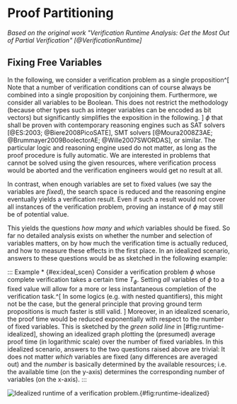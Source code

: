 # Proof Partitioning

*Based on the original work "Verification Runtime Analysis: Get the Most Out of 
Partial Verification" [@VerificationRuntime]*

## Fixing Free Variables

In the following, we consider a verification problem as a single
proposition^[
  Note that a number of verification conditions can of course 
  always be combined into a single proposition by conjoining them. Furthermore, 
  we consider all variables to be Boolean. This does not restrict the 
  methodology (because other types such as integer variables can be encoded as 
  bit vectors) but significantly simplifies the exposition in the following.
] $\phi$ that shall be proven with contemporary reasoning
engines such as SAT solvers [@ES:2003; @Biere2008PicoSATE], SMT
solvers [@Moura2008Z3AE; @Brummayer2009BoolectorAE; @Wille2007SWORDAS],
or similar. The particular logic and reasoning engine used do not
matter, as long as the proof procedure is fully automatic. We are
interested in problems that cannot be solved using the given resources,
where verification process would be aborted and the verification engineers
would get no result at all.

In contrast, when enough variables are set to fixed values (we say the
variables are *fixed*), the search space is reduced and the reasoning
engine eventually yields a verification result. Even if such a result would
not cover all instances of the verification problem, 
proving an instance of $\phi$ may still be of potential value. 

This yields the questions *how many* and *which* variables should
be fixed. So far no detailed analysis exists on whether the number and
selection of variables matters, on by how much the verification time is
actually reduced, and how to measure these effects in the first place.
In an idealized scenario, answers to these questions would be as sketched in
the following example:

::: Example * {#ex:ideal_scen}
Consider a verification problem $\phi$ whose complete verification takes
a certain time $T_{\phi}$.  Setting *all* variables of $\phi$
to a fixed value will allow for a more or less instantaneous completion
of the verification task.^[
  In some logics (e.g. with nested quantifiers), this might not be the case,
  but the general principle that proving ground term propositions is much
  faster is still valid.
]
Moreover, in an idealized scenario, the proof time would be reduced
exponentially with respect to the number of fixed variables. This is
sketched by the *green solid line* in [#fig:runtime-idealized], showing an idealized graph
plotting the (presumed) average proof time (in logarithmic scale) over
the number of fixed variables. In this idealized scenario,
answers to the two questions raised above are trivial: It does not matter
*which* variables are fixed (any differences are
averaged out) and the *number* is basically determined by the
available resources; i.e. the available time (on the y-axis) determines
the corresponding number of variables (on the x-axis).
:::

![Idealized runtime of a verification problem.](){#fig:runtime-idealized}